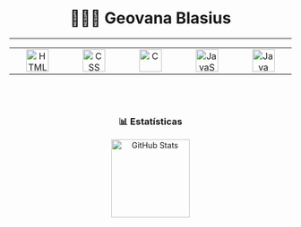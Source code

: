<h1 align="center">👩🏻‍💻 Geovana Blasius</h1>

---

<!-- Linha de logos com espaçamento igual -->
<table align="center">
  <tr>
    <td align="center" width="100px">
      <img src="https://cdn.jsdelivr.net/gh/devicons/devicon/icons/html5/html5-original.svg" width="40px" title="HTML"/>
    </td>
    <td align="center" width="100px">
      <img src="https://cdn.jsdelivr.net/gh/devicons/devicon/icons/css3/css3-original.svg" width="40px" title="CSS"/>
    </td>
    <td align="center" width="100px">
      <img src="https://cdn.jsdelivr.net/gh/devicons/devicon/icons/c/c-original.svg" width="40px" title="C"/>
    </td>
    <td align="center" width="100px">
      <img src="https://cdn.jsdelivr.net/gh/devicons/devicon/icons/javascript/javascript-original.svg" width="40px" title="JavaScript"/>
    </td>
    <td align="center" width="100px">
      <img src="https://cdn.jsdelivr.net/gh/devicons/devicon/icons/java/java-original.svg" width="40px" title="Java"/>
    </td>
  </tr>
</table>

<br><br>

<!-- Estatísticas em formato pirâmide -->
<div align="center">

### 📊 Estatísticas

<img 
    alt="GitHub Stats" 
    height="140" 
    src="https://github-readme-stats.vercel.app/api/top-langs/?username=GeovanaBlasius&theme=tokyonight&layout=compact&custom_title=Tecnologias&langs_count=9" 
/>

</div>
